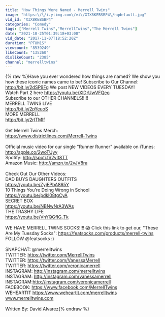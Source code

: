 ```yaml
---
title: "How Things Were Named - Merrell Twins"
image: "https:\/\/i.ytimg.com\/vi\/XIX8KEBSBP4\/hqdefault.jpg"
vid_id: "XIX8KEBSBP4"
categories: "Comedy"
tags: ["Merrell Twins","MerrellTwins","The Merrell Twins"]
date: "2021-10-25T01:39:18+03:00"
vid_date: "2017-11-07T18:52:20Z"
duration: "PT8M1S"
viewcount: "8539249"
likeCount: "135260"
dislikeCount: "2385"
channel: "merrelltwins"
---
```

{% raw %}Have you ever wondered how things are named? We show you how these iconic names came to be! Subscribe to Our Channel: <a rel="nofollow" target="blank" href="http://bit.ly/2dSP9Fg">http://bit.ly/2dSP9Fg</a> We post NEW VIDEOS EVERY TUESDAY!<br />Watch Part 2 here <a rel="nofollow" target="blank" href="https://youtu.be/XlDrUwVFQeo">https://youtu.be/XlDrUwVFQeo</a><br />Subscribe to our OTHER CHANNELS!!!!!<br />MERRELL TWINS LIVE<br /><a rel="nofollow" target="blank" href="http://bit.ly/2pYeuoS">http://bit.ly/2pYeuoS</a><br />MORE MERRELL<br /><a rel="nofollow" target="blank" href="http://bit.ly/2rITMIf">http://bit.ly/2rITMIf</a><br /><br />Get Merrell Twins Merch:<br /><a rel="nofollow" target="blank" href="https://www.districtlines.com/Merrell-Twins">https://www.districtlines.com/Merrell-Twins</a><br /><br />Official music video for our single &quot;Runner Runner&quot; available on iTunes: <a rel="nofollow" target="blank" href="http://apple.co/2woTUyy">http://apple.co/2woTUyy</a><br />Spotify: <a rel="nofollow" target="blank" href="http://spoti.fi/2vIt8TT">http://spoti.fi/2vIt8TT</a><br />Amazon Music: <a rel="nofollow" target="blank" href="http://amzn.to/2vJV8ra">http://amzn.to/2vJV8ra</a><br /><br />Check Out Our Other Videos:<br />DAD BUYS DAUGHTERS OUTFITS<br /><a rel="nofollow" target="blank" href="https://youtu.be/ZyjEPbA865Y">https://youtu.be/ZyjEPbA865Y</a><br />10 Things You're Doing Wrong in School<br /><a rel="nofollow" target="blank" href="https://youtu.be/pdkl08tgCyA">https://youtu.be/pdkl08tgCyA</a><br />SECRET BOX<br /><a rel="nofollow" target="blank" href="https://youtu.be/NBNwNrA3WAs">https://youtu.be/NBNwNrA3WAs</a><br />THE TRASHY LIFE<br /><a rel="nofollow" target="blank" href="https://youtu.be/VnYQGfIG_Tk">https://youtu.be/VnYQGfIG_Tk</a><br /><br />WE HAVE MERRELL TWINS SOCKS!!!! 😱 Click this link to get our, &quot;These Are My Tuesday Socks&quot;: <a rel="nofollow" target="blank" href="https://featsocks.com/products/merrell-twins">https://featsocks.com/products/merrell-twins</a><br />FOLLOW @featsocks :) <br /><br />SNAPCHAT: @merrelltwins<br />TWITTER: <a rel="nofollow" target="blank" href="https://twitter.com/MerrellTwins">https://twitter.com/MerrellTwins</a><br />TWITTER: <a rel="nofollow" target="blank" href="https://twitter.com/VanessaMerrell">https://twitter.com/VanessaMerrell</a><br />TWITTER:  <a rel="nofollow" target="blank" href="https://twitter.com/veronicamerrell">https://twitter.com/veronicamerrell</a><br />INSTAGRAM: <a rel="nofollow" target="blank" href="http://instagram.com/merrelltwins">http://instagram.com/merrelltwins</a><br />INSTAGRAM: <a rel="nofollow" target="blank" href="http://instagram.com/vanessamerrell">http://instagram.com/vanessamerrell</a><br />INSTAGRAM:<a rel="nofollow" target="blank" href="http://instagram.com/veronicamerrell">http://instagram.com/veronicamerrell</a><br />FACEBOOK: <a rel="nofollow" target="blank" href="https://www.facebook.com/MerrellTwins">https://www.facebook.com/MerrellTwins</a><br />WEHEARTIT <a rel="nofollow" target="blank" href="https://www.weheartit.com/merrelltwins">https://www.weheartit.com/merrelltwins</a><br />www.merrelltwins.com<br /><br />Written By: David Alvarez{% endraw %}
